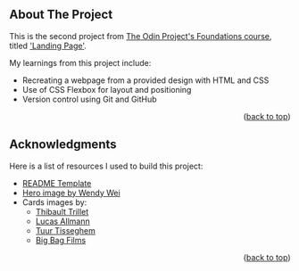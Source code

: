 <!-- ABOUT THE PROJECT -->
## About The Project

This is the second project from [The Odin Project's Foundations course](https://www.theodinproject.com/paths/foundations/courses/foundations), titled ['Landing Page'](https://www.theodinproject.com/lessons/foundations-landing-page).

My learnings from this project include:
* Recreating a webpage from a provided design with HTML and CSS
* Use of CSS Flexbox for layout and positioning
* Version control using Git and GitHub


<p align="right">(<a href="#top">back to top</a>)</p>


<!-- ACKNOWLEDGMENTS -->
## Acknowledgments

Here is a list of resources I used to build this project:

* [README Template](https://github.com/othneildrew/Best-README-Template)
* [Hero image by Wendy Wei](https://www.pexels.com/photo/group-of-people-performing-on-stage-using-musical-instruments-2350327/)
* Cards images by:
    - [Thibault Trillet](https://www.pexels.com/photo/group-of-people-inside-disco-house-167491/)
    - [Lucas Allmann](https://www.pexels.com/photo/people-performing-on-stage-442540/)
    - [Tuur  Tisseghem](https://www.pexels.com/photo/man-playing-saxophone-613813/)
    - [Big Bag Films](https://www.pexels.com/photo/woman-in-white-shirt-singing-8512685/)

<p align="right">(<a href="#top">back to top</a>)</p>
